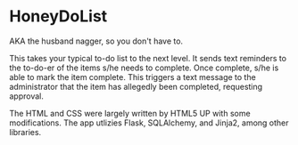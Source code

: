 ﻿# HoneyDoList
AKA the husband nagger, so you don't have to.

This takes your typical to-do list to the next level. It sends text reminders to the to-do-er of the items s/he needs to complete. Once complete, s/he is able to mark the item complete. This triggers a text message to the administrator that the item has allegedly been completed, requesting approval.

The HTML and CSS were largely written by HTML5 UP with some modifications. The app utlizies Flask, SQLAlchemy, and Jinja2, among other libraries.

